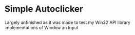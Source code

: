 # Simple Autoclicker

Largely unfinished as it was made to test my Win32 API library implementations of Window an Input